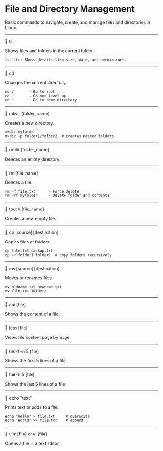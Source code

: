 # File and Directory Management

Basic commands to navigate, create, and manage files and directories in Linux.

---

🔹 ls

Shows files and folders in the current folder.

    ls -ltr: Shows details like size, date, and permissions.

---

🔹 cd

Changes the current directory.

    cd /       - Go to root
    cd ..      - Go one level up
    cd ~       - Go to home directory

---

🔹 mkdir [folder_name]

Creates a new directory.

    mkdir myfolder
    mkdir -p folder1/folder2  # creates nested folders

---

🔹 rmdir [folder_name]

Deletes an empty directory.

---

🔹 rm [file_name]

Deletes a file.

    rm -f file.txt      - Force delete
    rm -rf myfolder     - Delete folder and contents

---

🔹 touch [file_name]

Creates a new empty file.

---

🔹 cp [source] [destination]

Copies files or folders.

    cp file.txt backup.txt
    cp -r folder1 folder2  # copy folders recursively

---

🔹 mv [source] [destination]

Moves or renames files.

    mv oldname.txt newname.txt
    mv file.txt folder/

---

🔹 cat [file]

Shows the content of a file.

---

🔹 less [file]

Views file content page by page.

---

🔹 head -n 5 [file]

Shows the first 5 lines of a file.

---

🔹 tail -n 5 [file]

Shows the last 5 lines of a file.

---

🔹 echo "text"

Prints text or adds to a file.

    echo "Hello" > file.txt     # overwrite
    echo "World" >> file.txt    # append

---

🔹 vim [file] or vi [file]

Opens a file in a text editor.
